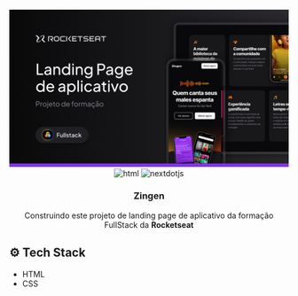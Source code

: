 <div align="center">
  <br />
    <a href="#">
      <img src="https://raw.githubusercontent.com/leokazuyukinagatani/zingen/refs/heads/main/assets/Thumbnail.png" alt="Project Banner">
    </a>
  <br />

  <div>
    <img src="https://img.shields.io/badge/-HTML-black?style=for-the-badge&logoColor=white&logo=html5&color=E34F26" alt="html" />
    <img src="https://img.shields.io/badge/-CSS-black?style=for-the-badge&logoColor=white&logo=css3&color=1572B6" alt="nextdotjs" />
   

  </div>

<h3 align="center">Zingen</h3>

   <div align="center">
   Construindo este projeto de landing page de aplicativo da formação FullStack da <strong>Rocketseat</strong>
    </div>
</div>

## <a name="tech-stack">⚙️ Tech Stack</a>

- HTML
- CSS

#
